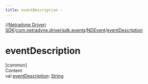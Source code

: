 ```yaml
---
title: eventDescription -
---
```

//[Netradyne Driveri SDK](../../index.md)/[com.netradyne.driverisdk.events](../index.md)/[NDEvent](index.md)/[eventDescription](event-description.md)



# eventDescription  
[common]  
Content  
val [eventDescription](event-description.md): [String](https://kotlinlang.org/api/latest/jvm/stdlib/kotlin/-string/index.html)  



